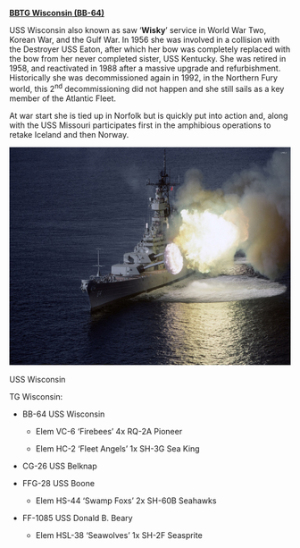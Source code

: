 [**BBTG Wisconsin
(BB-64)**](https://en.wikipedia.org/wiki/USS_Wisconsin_(BB-64))

USS Wisconsin also known as saw ‘**Wisky**’ service in World War Two,
Korean War, and the Gulf War. In 1956 she was involved in a collision
with the Destroyer USS Eaton, after which her bow was completely
replaced with the bow from her never completed sister, USS Kentucky. She
was retired in 1958, and reactivated in 1988 after a massive upgrade and
refurbishment. Historically she was decommissioned again in 1992, in the
Northern Fury world, this 2<sup>nd</sup> decommissioning did not happen
and she still sails as a key member of the Atlantic Fleet.

At war start she is tied up in Norfolk but is quickly put into action
and, along with the USS Missouri participates first in the amphibious
operations to retake Iceland and then Norway.

<img src="/assets\images\nato\us\navy\battleships\wisconsin\image1.jpeg" style="width:6.5in;height:4.0625in" />

USS Wisconsin

TG Wisconsin:

-   BB-64 USS Wisconsin

    -   Elem VC-6 ‘Firebees’ 4x RQ-2A Pioneer

    -   Elem HC-2 ‘Fleet Angels’ 1x SH-3G Sea King

-   CG-26 USS Belknap

-   FFG-28 USS Boone

    -   Elem HS-44 ‘Swamp Foxs’ 2x SH-60B Seahawks

-   FF-1085 USS Donald B. Beary

    -   Elem HSL-38 ‘Seawolves’ 1x SH-2F Seasprite
